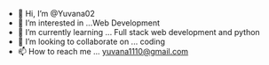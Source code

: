 - 👋 Hi, I’m @Yuvana02
- 👀 I’m interested in ...Web Development 
- 🌱 I’m currently learning ... Full stack web development and python 
- 💞️ I’m looking to collaborate on ... coding 
- 📫 How to reach me ... yuvana1110@gmail.com

<!---
Yuvana02/Yuvana02 is a ✨ special ✨ repository because its `README.md` (this file) appears on your GitHub profile.
You can click the Preview link to take a look at your changes.
--->
